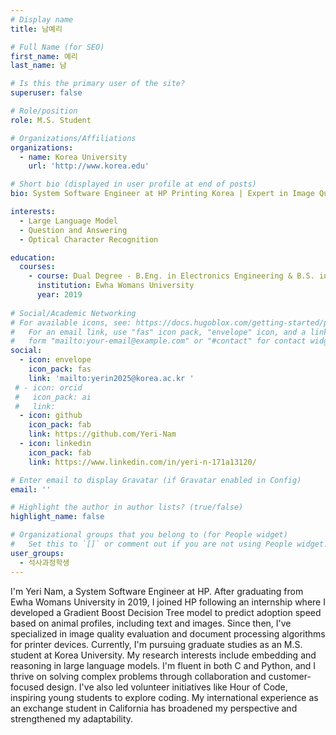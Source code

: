 ```yaml
---
# Display name
title: 남예리

# Full Name (for SEO)
first_name: 예리
last_name: 남

# Is this the primary user of the site?
superuser: false

# Role/position
role: M.S. Student

# Organizations/Affiliations
organizations:
  - name: Korea University
    url: 'http://www.korea.edu'

# Short bio (displayed in user profile at end of posts)
bio: System Software Engineer at HP Printing Korea | Expert in Image Quality and Scan Algorithms | Electronics & Math Graduate

interests:
  - Large Language Model
  - Question and Answering 
  - Optical Character Recognition

education:
  courses:
    - course: Dual Degree - B.Eng. in Electronics Engineering & B.S. in Mathematics
      institution: Ewha Womans University
      year: 2019
	  
# Social/Academic Networking
# For available icons, see: https://docs.hugoblox.com/getting-started/page-builder/#icons
#   For an email link, use "fas" icon pack, "envelope" icon, and a link in the
#   form "mailto:your-email@example.com" or "#contact" for contact widget.
social:
  - icon: envelope
    icon_pack: fas
    link: 'mailto:yerin2025@korea.ac.kr '
 # - icon: orcid
 #   icon_pack: ai
 #   link: 
  - icon: github
    icon_pack: fab
    link: https://github.com/Yeri-Nam
  - icon: linkedin
    icon_pack: fab
    link: https://www.linkedin.com/in/yeri-n-171a13120/

# Enter email to display Gravatar (if Gravatar enabled in Config)
email: ''

# Highlight the author in author lists? (true/false)
highlight_name: false

# Organizational groups that you belong to (for People widget)
#   Set this to `[]` or comment out if you are not using People widget.
user_groups:
  - 석사과정학생
---
```


<!-- 짧은 자기소개 -->
I'm Yeri Nam, a System Software Engineer at HP. After graduating from Ewha Womans University in 2019, I joined HP following an internship where I developed a Gradient Boost Decision Tree model to predict adoption speed based on animal profiles, including text and images. Since then, I've specialized in image quality evaluation and document processing algorithms for printer devices.
Currently, I'm pursuing graduate studies as an M.S. student at Korea University. My research interests include embedding and reasoning in large language models. I'm fluent in both C and Python, and I thrive on solving complex problems through collaboration and customer-focused design.
I've also led volunteer initiatives like Hour of Code, inspiring young students to explore coding. My international experience as an exchange student in California has broadened my perspective and strengthened my adaptability.